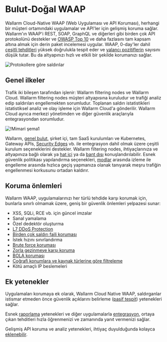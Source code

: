 # Bulut-Doğal WAAP

Wallarm Cloud-Native WAAP (Web Uygulaması ve API Koruması), herhangi bir müşteri ortamındaki uygulamalar ve API'ler için gelişmiş koruma sağlar. Wallarm'ın WAAP'i REST, SOAP, GraphQL ve diğerleri gibi birden çok API protokolünü destekler ve [OWASP Top 10](https://owasp.org/www-project-top-ten/) ve daha fazlasını tam kapsam altına almak için derin paket incelemesi uygular. WAAP, 0-day'ler dahil [çeşitli tehditleri](../attacks-vulns-list.md) yüksek doğrulukla tespit eder ve [yalancı pozitiflerin](../about-wallarm/protecting-against-attacks.md#false-positives) sayısını düşük tutar. Bu da altyapınızı hızlı ve etkili bir şekilde korumanızı sağlar.

![Protokollere göre saldırılar](../images/user-guides/dashboard/api-protocols.png)

## Genel ilkeler

Trafik iki bileşen tarafından işlenir: Wallarm filtering nodes ve Wallarm Cloud. Wallarm filtering nodes müşteri altyapısına kuruludur ve trafiği analiz edip saldırıları engellemekten sorumludur. Toplanan saldırı istatistikleri istatistiksel analiz ve olay işleme için Wallarm Cloud'a gönderilir. Wallarm Cloud ayrıca merkezi yönetimden ve diğer güvenlik araçlarıyla entegrasyondan sorumludur.

![!Mimari şema1](../images/about-wallarm-waf/overview/filtering-node-cloud.png)

Wallarm, [genel bulut](../installation/supported-deployment-options.md), şirket içi, tam SaaS kurulumları ve Kubernetes, Gateway APIs, [Security Edges](../installation/security-edge/overview.md) vb. ile entegrasyon dahil olmak üzere çeşitli kurulum seçeneklerini destekler. Wallarm filtering nodes, ihtiyaçlarınıza ve altyapınıza bağlı olarak ya [hat içi](../installation/inline/overview.md) ya da [bant dışı](../installation/oob/overview.md) konuşlandırılabilir. Esnek güvenlik politikası yapılandırma seçenekleri, [modlar](../admin-en/configure-wallarm-mode.md) arasında izleme ile engelleme arasında hızlıca geçiş yapmanıza olanak tanıyarak meşru trafiğin engellenmesi korkusunu ortadan kaldırır.

## Koruma önlemleri

Wallarm WAAP, uygulamalarınızı her türlü tehdide karşı korumak için, bunlarla sınırlı olmamak üzere, geniş bir güvenlik önlemleri yelpazesi sunar:

* XSS, SQLi, RCE vb. için güncel imzalar
* Sanal yamalama
* Özel dedektör oluşturma
* [L7 DDoS Protection](../admin-en/configuration-guides/protecting-against-ddos.md)
* [Birden çok saldırı faili koruması](../admin-en/configuration-guides/protecting-with-thresholds.md)
* İstek hızını sınırlandırma
* [Brute force koruması](../admin-en/configuration-guides/protecting-against-bruteforce.md)
* [Zorla gezinmeye karşı koruma](../admin-en/configuration-guides/protecting-against-forcedbrowsing.md)
* [BOLA koruması](../admin-en/configuration-guides/protecting-against-bola-trigger.md)
* [Coğrafi konumlara ve kaynak türlerine göre filtreleme](../user-guides/ip-lists/overview.md)
* Kötü amaçlı IP beslemeleri

## Ek yetenekler

Uygulamaları korumaya ek olarak, Wallarm Cloud Native WAAP, saldırganlar istismar etmeden önce güvenlik açıklarını belirleme ([pasif tespit](../about-wallarm/detecting-vulnerabilities.md#passive-detection)) yetenekleri sağlar.

Esnek [raporlama](../user-guides/dashboards/owasp-api-top-ten.md) yetenekleri ve diğer uygulamalarla [entegrasyon](../user-guides/settings/integrations/integrations-intro.md), ortaya çıkan tehditleri hızla öğrenmenizi ve zamanında yanıt vermenizi sağlar.

Gelişmiş API koruma ve analiz yetenekleri, ihtiyaç duyulduğunda kolayca [eklenebilir](../about-wallarm/subscription-plans.md).